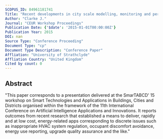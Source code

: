 ```yaml
---
SCOPUS_ID: 84961181741
Title: "Recent developments in city scale modelling, monitoring and performance information delivery"
Author: "Clarke J."
Journal: "CEUR Workshop Proceedings"
Publication Date: {'$date': '2015-01-01T00:00:00Z'}
Publication Year: 2015
DOI: nan
Source Type: "Conference Proceeding"
Document Type: "cp"
Document Type Description: "Conference Paper"
Affliation: "University of Strathclyde"
Affliation Country: "United Kingdom"
Cited by count: 0
---
```


## Abstract
"This paper corresponds to a presentation delivered at the SmarTABCD' 15 workshop on Smart Technologies and Applications in Buildings, Cities and Districts organised within the framework of the 11th International Conference on Artificial Intelligence Applications and Innovations. It reports outcomes from recent research that established a means to deliver, rapidly and at low cost, energy-related apps corresponding to discrete issues such as inappropriate HVAC system regulation, occupant discomfort avoidance, energy use reporting, upgrade quality assurance and the like."
